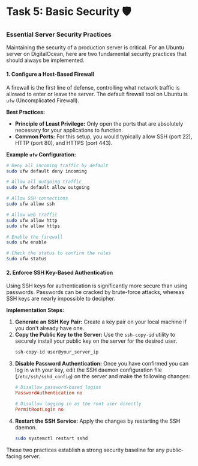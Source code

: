 # Task 5: Basic Security 🛡️

### Essential Server Security Practices

Maintaining the security of a production server is critical. For an Ubuntu server on DigitalOcean, here are two fundamental security practices that should always be implemented.

#### 1. Configure a Host-Based Firewall

A firewall is the first line of defense, controlling what network traffic is allowed to enter or leave the server. The default firewall tool on Ubuntu is `ufw` (Uncomplicated Firewall).

**Best Practices:**
*   **Principle of Least Privilege:** Only open the ports that are absolutely necessary for your applications to function.
*   **Common Ports:** For this setup, you would typically allow SSH (port 22), HTTP (port 80), and HTTPS (port 443).

**Example `ufw` Configuration:**
```bash
# Deny all incoming traffic by default
sudo ufw default deny incoming

# Allow all outgoing traffic
sudo ufw default allow outgoing

# Allow SSH connections
sudo ufw allow ssh

# Allow web traffic
sudo ufw allow http
sudo ufw allow https

# Enable the firewall
sudo ufw enable

# Check the status to confirm the rules
sudo ufw status
```

#### 2. Enforce SSH Key-Based Authentication

Using SSH keys for authentication is significantly more secure than using passwords. Passwords can be cracked by brute-force attacks, whereas SSH keys are nearly impossible to decipher.

**Implementation Steps:**
1.  **Generate an SSH Key Pair:** Create a key pair on your local machine if you don't already have one.
2.  **Copy the Public Key to the Server:** Use the `ssh-copy-id` utility to securely install your public key on the server for the desired user.
    ```bash
    ssh-copy-id user@your_server_ip
    ```
3.  **Disable Password Authentication:** Once you have confirmed you can log in with your key, edit the SSH daemon configuration file (`/etc/ssh/sshd_config`) on the server and make the following changes:
    ```ini
    # Disallow password-based logins
    PasswordAuthentication no
    
    # Disallow logging in as the root user directly
    PermitRootLogin no
    ```
4.  **Restart the SSH Service:** Apply the changes by restarting the SSH daemon.
    ```bash
    sudo systemctl restart sshd
    ```

These two practices establish a strong security baseline for any public-facing server.
